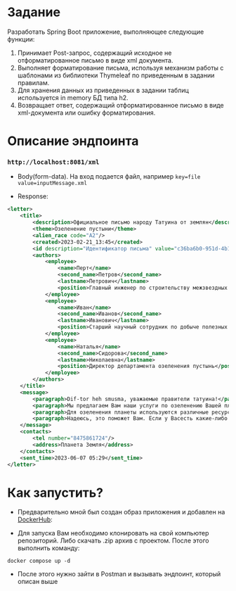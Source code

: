 # Задание

Разработать Spring Boot приложение, выполняющее следующие функции:

1. Принимает Post-запрос, содержащий исходное не отформатированное письмо в виде xml документа.
2. Выполняет форматирование письма, используя механизм работы с шаблонами из библиотеки
Thymeleaf по приведенным в задании правилам.
3. Для хранения данных из приведенных в задании таблиц используется in memory БД типа h2.
4. Возвращает ответ, содержащий отформатированное письмо в виде xml-документа или ошибку
форматирования.

# Описание эндпоинта

### `http://localhost:8081/xml`

- Body(form-data). На вход подается файл, например `key=file` `value=inputMessage.xml`

- Response:

```xml
<letter>
    <title>
        <description>Официальное письмо народу Татуина от землян</description>
        <theme>Озеленение пустыни</theme>
        <alien_race code="A2"/>
        <created>2023-02-21_13:45</created>
        <id description="Идентификатор письма" value="c36ba6b0-951d-4b16-8bff-4ac3abb0dc59"/>
        <authors>
            <employee>
                <name>Перт</name>
                <second_name>Петров</second_name>
                <lastname>Петрович</lastname>
                <position>Главный инженер по строительству межзвездных автострад</position>
            </employee>
            <employee>
                <name>Иван</name>
                <second_name>Иванов</second_name>
                <lastname>Иванович</lastname>
                <position>Старший научный сотрудник по добыче полезных ископаемых</position>
            </employee>
            <employee>
                <name>Наталья</name>
                <second_name>Сидорова</second_name>
                <lastname>Николаевна</lastname>
                <position>Директор департамента озеленения пустынь</position>
            </employee>
        </authors>
    </title>
    <message>
        <paragraph>Dif-tor heh smusma, уважаемые правители татуина!</paragraph>
        <paragraph>Мы предлагаем Вам наши услуги по озеленению Вашей планеты. Наша компания имеет большой опыт в этой области, и мы готовы предоставить Вам наши знания и ресурсы для достижения Вашей цели.</paragraph>
        <paragraph>Для озеленения планеты используются различные ресурсы, такие как вода, почва, семена и удобрения. В зависимости от условий на планете могут использоваться различные методы озеленения. Например, на пустынных планетах могут использоваться специальные технологии для выращивания деревьев в засушливых условиях, различные овощи и фрукты, которые обладают способностью противостоять экстремальным климатическим явлениям.</paragraph>
        <paragraph>Надеюсь, это поможет Вам. Если у Васесть какие-либо дополнительныевопросы, пожалуйста, не стесняйтесьспрашивать. С уважением, Земляне!</paragraph>
    </message>
    <contacts>
        <tel number="8475861724"/>
        <address>Планета Земля</address>
    </contacts>
    <sent_time>2023-06-07 05:29</sent_time>
</letter>
```

# Как запустить?

- Предварительно мной был создан образ приложения и добавлен на [DockerHub](https://hub.docker.com/u/vya4eslava):

- Для запуска Вам необходимо клонировать на свой компьютер репозиторий. Либо скачать .zip архив с проектом. После этого
выполнить команду:

```shell script
docker compose up -d
```

- После этого нужно зайти в Postman и вызывать эндпоинт, который описан выше